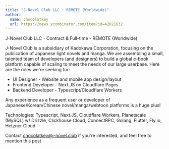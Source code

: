 ```yaml
---
title: "J-Novel Club LLC : REMOTE (Worldwide)"
author:
  name: chocolatkey
  url: https://news.ycombinator.com/item?id=42021632
---
```

J-Novel Club LLC - Contract &amp; Full-time - REMOTE (Worldwide)

J-Novel Club is a subsidiary of Kadokawa Corporation, focusing on the publication of Japanese light novels and manga. We are assembling a small, talented team of developers (and designers) to build a global e-book platform capable of scaling to meet the needs of our large userbase. Here are the roles we&#x27;re seeking for:

- UI Designer - Website and mobile app design&#x2F;layout
- Frontend Developer - Next.JS on Cloudflare Pages
- Backend Developer - Typescript&#x2F;Cloudflare Workers

Any experience as a frequent user or developer of Japanese&#x2F;Korean&#x2F;Chinese novel&#x2F;manga&#x2F;webtoon platforms is a huge plus!

Technologies: Typescript, Next.JS, Cloudflare Workers, Planetscale (MySQL) w&#x2F; Drizzle, Clickhouse Cloud, ConnectRPC, Golang, Flutter, Fly.io, Hetzner Cloud

Contact chocolatkey@j-novel.club if you&#x27;re interested, and feel free to mention this post
<JobApplication />
